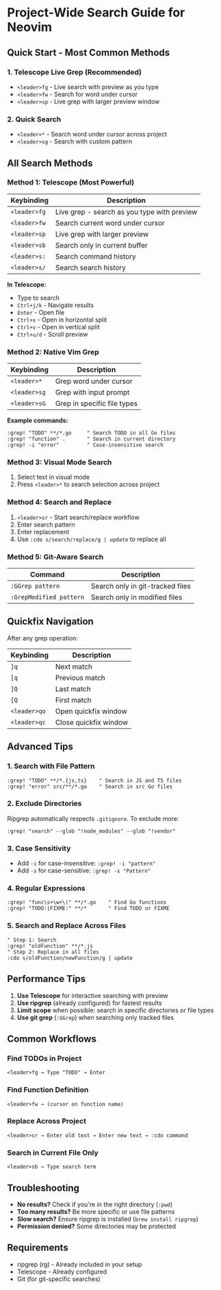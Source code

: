 # Project-Wide Search Guide for Neovim

## Quick Start - Most Common Methods

### 1. **Telescope Live Grep** (Recommended)
- `<leader>fg` - Live search with preview as you type
- `<leader>fw` - Search for word under cursor
- `<leader>sp` - Live grep with larger preview window

### 2. **Quick Search**
- `<leader>*` - Search word under cursor across project
- `<leader>sg` - Search with custom pattern

## All Search Methods

### Method 1: Telescope (Most Powerful)

| Keybinding | Description |
|------------|-------------|
| `<leader>fg` | Live grep - search as you type with preview |
| `<leader>fw` | Search current word under cursor |
| `<leader>sp` | Live grep with larger preview |
| `<leader>sb` | Search only in current buffer |
| `<leader>s:` | Search command history |
| `<leader>s/` | Search search history |

**In Telescope:**
- Type to search
- `Ctrl+j/k` - Navigate results
- `Enter` - Open file
- `Ctrl+x` - Open in horizontal split
- `Ctrl+v` - Open in vertical split
- `Ctrl+u/d` - Scroll preview

### Method 2: Native Vim Grep

| Keybinding | Description |
|------------|-------------|
| `<leader>*` | Grep word under cursor |
| `<leader>sg` | Grep with input prompt |
| `<leader>sG` | Grep in specific file types |

**Example commands:**
```vim
:grep! "TODO" **/*.go     " Search TODO in all Go files
:grep! "function" .       " Search in current directory
:grep! -i "error"         " Case-insensitive search
```

### Method 3: Visual Mode Search

1. Select text in visual mode
2. Press `<leader>*` to search selection across project

### Method 4: Search and Replace

1. `<leader>sr` - Start search/replace workflow
2. Enter search pattern
3. Enter replacement
4. Use `:cdo s/search/replace/g | update` to replace all

### Method 5: Git-Aware Search

| Command | Description |
|---------|-------------|
| `:GGrep pattern` | Search only in git-tracked files |
| `:GrepModified pattern` | Search only in modified files |

## Quickfix Navigation

After any grep operation:

| Keybinding | Description |
|------------|-------------|
| `]q` | Next match |
| `[q` | Previous match |
| `]Q` | Last match |
| `[Q` | First match |
| `<leader>qo` | Open quickfix window |
| `<leader>qc` | Close quickfix window |

## Advanced Tips

### 1. **Search with File Pattern**
```vim
:grep! "TODO" **/*.{js,ts}    " Search in JS and TS files
:grep! "error" src/**/*.go    " Search in src Go files
```

### 2. **Exclude Directories**
Ripgrep automatically respects `.gitignore`. To exclude more:
```vim
:grep! "search" --glob "!node_modules" --glob "!vendor"
```

### 3. **Case Sensitivity**
- Add `-i` for case-insensitive: `:grep! -i "pattern"`
- Add `-s` for case-sensitive: `:grep! -s "Pattern"`

### 4. **Regular Expressions**
```vim
:grep! "func\s+\w+\(" **/*.go    " Find Go functions
:grep! "TODO:|FIXME:" **/*       " Find TODO or FIXME
```

### 5. **Search and Replace Across Files**
```vim
" Step 1: Search
:grep! "oldFunction" **/*.js
" Step 2: Replace in all files
:cdo s/oldFunction/newFunction/g | update
```

## Performance Tips

1. **Use Telescope** for interactive searching with preview
2. **Use ripgrep** (already configured) for fastest results
3. **Limit scope** when possible: search in specific directories or file types
4. **Use git grep** (`:GGrep`) when searching only tracked files

## Common Workflows

### Find TODOs in Project
```
<leader>fg → Type "TODO" → Enter
```

### Find Function Definition
```
<leader>fw → (cursor on function name)
```

### Replace Across Project
```
<leader>sr → Enter old text → Enter new text → :cdo command
```

### Search in Current File Only
```
<leader>sb → Type search term
```

## Troubleshooting

- **No results?** Check if you're in the right directory (`:pwd`)
- **Too many results?** Be more specific or use file patterns
- **Slow search?** Ensure ripgrep is installed (`brew install ripgrep`)
- **Permission denied?** Some directories may be protected

## Requirements

- ripgrep (rg) - Already included in your setup
- Telescope - Already configured
- Git (for git-specific searches)